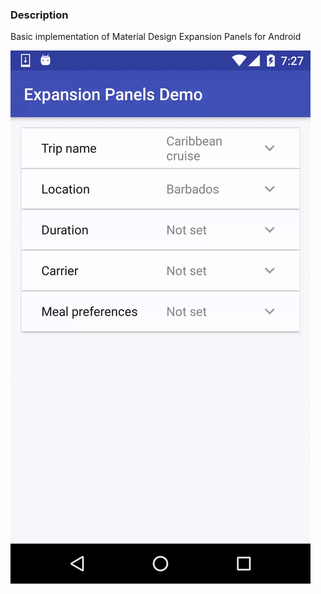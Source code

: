 ### Description
Basic implementation of Material Design Expansion Panels for Android

<img src="https://github.com/bmax-moblin/ExpansionPanelsDemo/blob/master/demo.gif">
